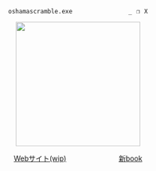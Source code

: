 <p align="center">
  <code>oshamascramble.exe ⠀ ⠀ ⠀⠀ ⠀  ⠀⠀⠀_⠀❐⠀X</code>
</p>
<p align="center">
<img src="https://files.catbox.moe/c7uann.png" width="250px">
</p>
<p align="center">
  <a href="https://oshamascramble.github.io/">Webサイト(wip)</a> ⠀ ⠀⠀⠀⠀ ⠀ ⠀ ⠀
  <a href="https://miku.atabook.org/">新book</a>
<p>
